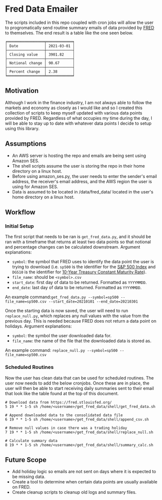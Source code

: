 # Fred Data Emailer
The scripts included in this repo coupled with cron jobs will allow the user to progromatically send routine summary emails of data provided by [FRED](https://fred.stlouisfed.org/) to themselves. The end result is a table like the one seen below.
```
╒═════════════════╤════════════╕
│ Date            │ 2021-03-01 │
├─────────────────┼────────────┤
│ Closing value   │ 3901.82    │
├─────────────────┼────────────┤
│ Notional change │ 90.67      │
├─────────────────┼────────────┤
│ Percent change  │ 2.38       │
╘═════════════════╧════════════╛
```

## Motivation
Although I work in the finance industry, I am not always able to follow the markets and economy as closely as I would like and so I created this collection of scripts to keep myself updated with various data points provided by FRED. Regardless of what occupies my time during the day, I will be able to stay up to date with whatever data points I decide to setup using this library.

## Assumptions
- An AWS server is hosting the repo and emails are being sent using Amazon SES. 
- The shell scripts assume the user is storing the repo in their home directory on a linux host.
- Before using amazon_ses.py, the user needs to enter the sender's email address, the receiver's email address, and the AWS region the user is using for Amazon SES.
- Data is assumed to be located in /data/fred_data/ located in the user's home directory on a linux host.

## Workflow
### Initial Setup
The first script that needs to be ran is `get_fred_data.py`, and it should be ran with a timeframe that returns at least two data points so that notional and percentage changes can be calculated downstream. Argument explanations:
- `symbol`: the symbol that FRED uses to identify the data point the user is trying to download (i.e. `sp500` is the identifier for the [S&P 500 Index](https://fred.stlouisfed.org/series/SP500) and `DGS10` is the identifier for [10-Year Treasury Constant Maturity Rate](https://fred.stlouisfed.org/series/DGS10)).
- `file_name`: should be `<symbol>.csv` 
- `start_date`: first day of data to be returned. Formatted as `YYYYMMDD`.
- `end_date`: last day of data to be returned. Formatted as `YYYYMMDD`.

An example command:`get_fred_data.py --symbol=sp500 --file_name=sp500.csv --start_date=20210101 --end_date=20210301`

Once the starting data is now saved, the user will need to run `replace_null.py`, which replaces any null values with the value from the previous day. This is needed because FRED does not return a data point on holidays. Argument explanations:
- `symbol`: the symbol the user downloaded data for.
- `file_name`: the name of the file that the downloaded data is stored as.

An example command: `replace_null.py --symbol=sp500 --file_name=sp500.csv`

### Scheduled Routines
Now the user has clean data that can be used for scheduled routines. The user now needs to add the below cronjobs. Once these are in place, the user will then be able to start receiving daily summaries sent to their email that look like the table found at the top of this document.
```
# Download data from https://fred.stlouisfed.org/
5 19 * * 1-5 sh /home/<username>/get_fred_data/shell/get_fred_data.sh

# Append downloaded data to the consolidated data file
6 19 * * 1-5 sh /home/<username>/get_fred_data/shell/append_csv.sh

# Remove null values in case there was a trading holiday
7 19 * * 1-5 sh /home/<username>/get_fred_data/shell/replace_null.sh

# Calculate summary data
8 19 * * 1-5 sh /home/<username>/get_fred_data/shell/summary_calc.sh
```

## Future Scope
- Add holiday logic so emails are not sent on days where it is expected to be missing data.
- Create a tool to determine when certain data points are usually available on FRED.
- Create cleanup scripts to cleanup old logs and summary files.
